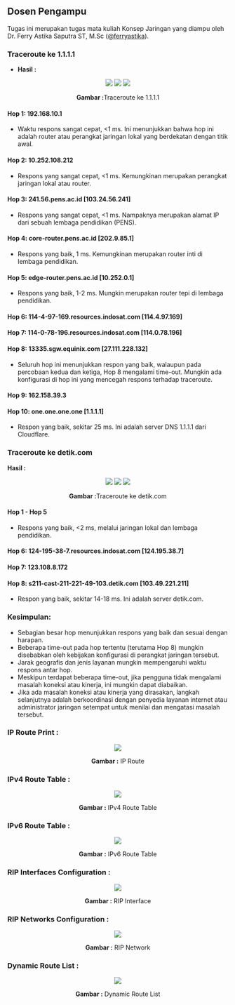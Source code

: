 ## Dosen Pengampu
Tugas ini merupakan tugas mata kuliah Konsep Jaringan yang diampu oleh Dr. Ferry Astika Saputra ST, M.Sc ([@ferryastika](https://github.com/ferryastika)).

### Traceroute ke 1.1.1.1


- **Hasil :**

<div align="center">
<img src="./assets/one1.png">
<img src="./assets/one2.png">
<img src="./assets/one3.png">
<p><strong>Gambar :</strong>Traceroute ke 1.1.1.1</p>
</div>

#### Hop 1: 192.168.10.1
- Waktu respons sangat cepat, <1 ms. Ini menunjukkan bahwa hop ini adalah router atau perangkat jaringan lokal yang berdekatan dengan titik awal.

#### Hop 2: 10.252.108.212

- Respons yang sangat cepat, <1 ms. Kemungkinan merupakan perangkat jaringan lokal atau router.

#### Hop 3: 241.56.pens.ac.id [103.24.56.241]

- Respons yang sangat cepat, <1 ms. Nampaknya merupakan alamat IP dari sebuah lembaga pendidikan (PENS).

#### Hop 4: core-router.pens.ac.id [202.9.85.1]

- Respons yang baik, 1 ms. Kemungkinan merupakan router inti di lembaga pendidikan.

#### Hop 5: edge-router.pens.ac.id [10.252.0.1]

- Respons yang baik, 1-2 ms. Mungkin merupakan router tepi di lembaga pendidikan.

#### Hop 6: 114-4-97-169.resources.indosat.com [114.4.97.169]

#### Hop 7: 114-0-78-196.resources.indosat.com [114.0.78.196]

#### Hop 8: 13335.sgw.equinix.com [27.111.228.132]

- Seluruh hop ini menunjukkan respon yang baik, walaupun pada percobaan kedua dan ketiga, Hop 8 mengalami time-out. Mungkin ada konfigurasi di hop ini yang mencegah respons terhadap traceroute.

#### Hop 9: 162.158.39.3

#### Hop 10: one.one.one.one [1.1.1.1]

- Respon yang baik, sekitar 25 ms. Ini adalah server DNS 1.1.1.1 dari Cloudflare.

### Traceroute ke detik.com

 **Hasil :**

<div align="center">
<img src="./assets/detik1.png">
<img src="./assets/detik2.png">
<img src="./assets/detik3.png">
<p><strong>Gambar :</strong>Traceroute ke detik.com</p>
</div>

#### Hop 1 - Hop 5

- Respons yang baik, <2 ms, melalui jaringan lokal dan lembaga pendidikan.

#### Hop 6: 124-195-38-7.resources.indosat.com [124.195.38.7]

#### Hop 7: 123.108.8.172

#### Hop 8: s211-cast-211-221-49-103.detik.com [103.49.221.211]

- Respon yang baik, sekitar 14-18 ms. Ini adalah server detik.com.

### Kesimpulan:

- Sebagian besar hop menunjukkan respons yang baik dan sesuai dengan harapan.
- Beberapa time-out pada hop tertentu (terutama Hop 8) mungkin disebabkan oleh kebijakan konfigurasi di perangkat jaringan tersebut.
- Jarak geografis dan jenis layanan mungkin mempengaruhi waktu respons antar hop.
- Meskipun terdapat beberapa time-out, jika pengguna tidak mengalami masalah koneksi atau kinerja, ini mungkin dapat diabaikan.
- Jika ada masalah koneksi atau kinerja yang dirasakan, langkah selanjutnya adalah berkoordinasi dengan penyedia layanan internet atau administrator jaringan setempat untuk menilai dan mengatasi masalah tersebut.


### IP Route Print :

<div align="center">
<img src="./assets/route.png">
<p><strong>Gambar :</strong> IP Route</p>
</div>

### IPv4 Route Table :

<div align="center">
<img src="./assets/routetable1.png">
<p><strong>Gambar :</strong> IPv4 Route Table</p>
</div>

### IPv6 Route Table :

<div align="center">
<img src="./assets/routetable2.png">
<p><strong>Gambar :</strong> IPv6 Route Table</p>
</div>

### RIP Interfaces Configuration :

<div align="center">
<img src="./assets/ripInterface.png">
<p><strong>Gambar :</strong> RIP Interface</p>
</div>

### RIP Networks Configuration :

<div align="center">
<img src="./assets/ripNetwork.png">
<p><strong>Gambar :</strong> RIP Network</p>
</div>

### Dynamic Route List :

<div align="center">
<img src="./assets/routeList.png">
<p><strong>Gambar :</strong> Dynamic Route List</p>
</div>